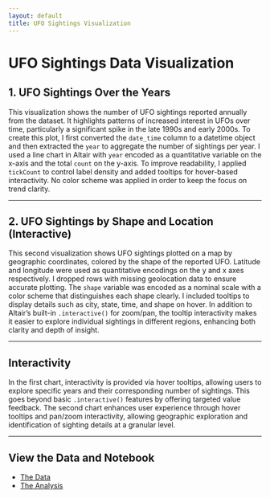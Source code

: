 ```yaml
---
layout: default
title: UFO Sightings Visualization
---
```


# UFO Sightings Data Visualization

## 1. UFO Sightings Over the Years

This visualization shows the number of UFO sightings reported annually from the dataset. It highlights patterns of increased interest in UFOs over time, particularly a significant spike in the late 1990s and early 2000s. To create this plot, I first converted the `date_time` column to a datetime object and then extracted the `year` to aggregate the number of sightings per year. I used a line chart in Altair with `year` encoded as a quantitative variable on the x-axis and the total `count` on the y-axis. To improve readability, I applied `tickCount` to control label density and added tooltips for hover-based interactivity. No color scheme was applied in order to keep the focus on trend clarity.

<vega-lite spec="charts/chart1.json"></vega-lite>

---

## 2. UFO Sightings by Shape and Location (Interactive)

This second visualization shows UFO sightings plotted on a map by geographic coordinates, colored by the shape of the reported UFO. Latitude and longitude were used as quantitative encodings on the y and x axes respectively. I dropped rows with missing geolocation data to ensure accurate plotting. The `shape` variable was encoded as a nominal scale with a color scheme that distinguishes each shape clearly. I included tooltips to display details such as city, state, time, and shape on hover. In addition to Altair’s built-in `.interactive()` for zoom/pan, the tooltip interactivity makes it easier to explore individual sightings in different regions, enhancing both clarity and depth of insight.

<vega-lite spec="charts/chart2.json"></vega-lite>

---

## Interactivity

In the first chart, interactivity is provided via hover tooltips, allowing users to explore specific years and their corresponding number of sightings. This goes beyond basic `.interactive()` features by offering targeted value feedback. The second chart enhances user experience through hover tooltips and pan/zoom interactivity, allowing geographic exploration and identification of sighting details at a granular level.

---

## View the Data and Notebook

- [The Data](cleaned_ufo_data.csv)  
- [The Analysis](code.ipynb)
